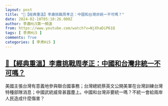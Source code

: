 ```yaml
---
layout: post
title: "🌟【經典重溫】李肅挑戰周孝正：中國和台灣非統一不可嗎？"
date: 2024-02-10T05:10:26.000Z
author: 李肅Hi5第一頻道
from: https://www.youtube.com/watch?v=NjXhaDiP61Q
tags: [ 李肃Hi5 ]
comments: True
categories: [ 李肃Hi5 ]
---
```

<!--1707541826000-->
[🌟【經典重溫】李肅挑戰周孝正：中國和台灣非統一不可嗎？](https://www.youtube.com/watch?v=NjXhaDiP61Q)
------

<div>
美國主張台灣有意義地參與聯合國事務；台灣總統蔡英文公開美軍在台灣訓練台灣特種部隊消息；中國武統威脅甚囂塵上。中國和台灣非要統一嗎？不統一會給兩岸人民造成什麼傷害？
</div>
